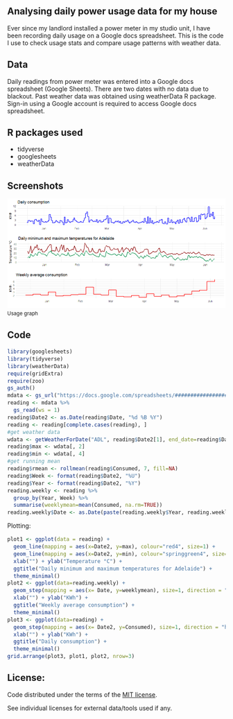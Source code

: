 ## Analysing daily power usage data for my house

Ever since my landlord installed a power meter in my studio unit, I have been recording daily usage on a Google docs spreadsheet. This is the code I use to check usage stats and compare usage patterns with weather data.

## Data
Daily readings from power meter was entered into a Google docs spreadsheet (Google Sheets). There are two dates with no data due to blackout. Past weather data was obtained using weatherData R package. Sign-in using a Google account is required to access Google docs spreadsheet.

## R packages used
* tidyverse
* googlesheets
* weatherData

## Screenshots

![Graph of daily/weekly usage and daily temperature extremes 1](image/plot101.png)
<small>Usage graph</small>

## Code

```r
library(googlesheets)
library(tidyverse)
library(weatherData)
require(gridExtra)
require(zoo)
gs_auth()
mdata <- gs_url("https://docs.google.com/spreadsheets/###################")
reading <- mdata %>%
  gs_read(ws = 1)
reading$Date2 <- as.Date(reading$Date, "%d %B %Y")
reading <- reading[complete.cases(reading), ]
#get weather data
wdata <- getWeatherForDate("ADL", reading$Date2[1], end_date=reading$Date2[nrow(reading)])
reading$max <- wdata[, 2]
reading$min <- wdata[, 4]
#get running mean
reading$rmean <- rollmean(reading$Consumed, 7, fill=NA)
reading$Week <- format(reading$Date2, "%U")
reading$Year <- format(reading$Date2, "%Y")
reading.weekly <- reading %>%
  group_by(Year, Week) %>%
  summarise(weeklymean=mean(Consumed, na.rm=TRUE))
reading.weekly$Date <- as.Date(paste(reading.weekly$Year, reading.weekly$Week, 1, sep="-"), "%Y-%U-%u")
```

Plotting:
```r
plot1 <- ggplot(data = reading) +
  geom_line(mapping = aes(x=Date2, y=max), colour="red4", size=1) +
  geom_line(mapping = aes(x=Date2, y=min), colour="springgreen4", size=1) +
  xlab("") + ylab("Temperature °C") +
  ggtitle("Daily minimum and maximum temperatures for Adelaide") +
  theme_minimal()
plot2 <- ggplot(data=reading.weekly) +
  geom_step(mapping = aes(x= Date, y=weeklymean), size=1, direction = "hv", colour="red") +
  xlab("") + ylab("KWh") +
  ggtitle("Weekly average consumption") +
  theme_minimal()
plot3 <- ggplot(data=reading) +
  geom_step(mapping = aes(x= Date2, y=Consumed), size=1, direction = "hv", colour="blue") +
  xlab("") + ylab("KWh") +
  ggtitle("Daily consumption") +
  theme_minimal()
grid.arrange(plot3, plot1, plot2, nrow=3)
```

## License:

Code distributed under the terms of the [MIT license](https://github.com/asheshwor/power-usage/blob/master/LICENSE).

See individual licenses for external data/tools used if any.
